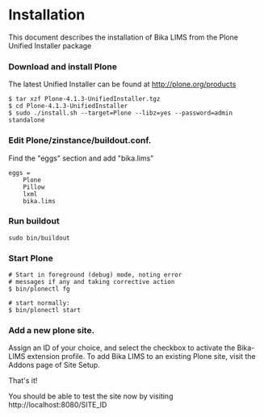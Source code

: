Installation
============

This document describes the installation of Bika LIMS from the Plone Unified
Installer package

### Download and install Plone

The latest Unified Installer can be found at http://plone.org/products

    $ tar xzf Plone-4.1.3-UnifiedInstaller.tgz
    $ cd Plone-4.1.3-UnifiedInstaller
    $ sudo ./install.sh --target=Plone --libz=yes --password=admin standalone

### Edit Plone/zinstance/buildout.conf.

Find the "eggs" section and add "bika.lims"

    eggs =
        Plone
        Pillow
        lxml
        bika.lims

### Run buildout

    sudo bin/buildout

### Start Plone

    # Start in foreground (debug) mode, noting error
    # messages if any and taking corrective action
    $ bin/plonectl fg

    # start normally:
    $ bin/plonectl start

### Add a new plone site.

Assign an ID of your choice, and select the checkbox to activate the
Bika-LIMS extension profile.  To add Bika LIMS to an existing Plone site,
visit the Addons page of Site Setup.

That's it!

You should be able to test the site now by visiting
http://localhost:8080/SITE_ID
